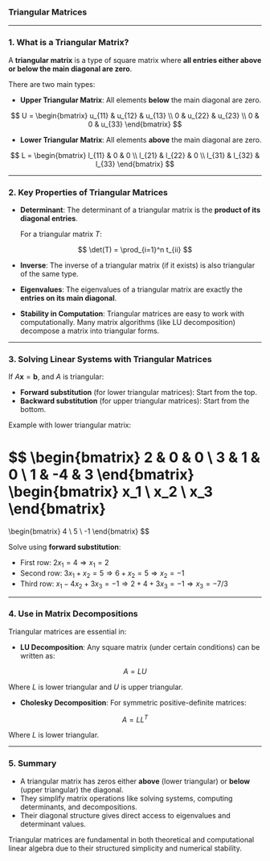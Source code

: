 ### **Triangular Matrices**

---

### **1. What is a Triangular Matrix?**

A **triangular matrix** is a type of square matrix where **all entries either above or below the main diagonal are zero**.

There are two main types:

* **Upper Triangular Matrix**: All elements **below** the main diagonal are zero.

$$
U = \begin{bmatrix}
u_{11} & u_{12} & u_{13} \\
0      & u_{22} & u_{23} \\
0      & 0      & u_{33}
\end{bmatrix}
$$

* **Lower Triangular Matrix**: All elements **above** the main diagonal are zero.

$$
L = \begin{bmatrix}
l_{11} & 0      & 0      \\
l_{21} & l_{22} & 0      \\
l_{31} & l_{32} & l_{33}
\end{bmatrix}
$$

---

### **2. Key Properties of Triangular Matrices**

* **Determinant**: The determinant of a triangular matrix is the **product of its diagonal entries**.

  For a triangular matrix $T$:

$$
\det(T) = \prod_{i=1}^n t_{ii}
$$

* **Inverse**: The inverse of a triangular matrix (if it exists) is also triangular of the same type.

* **Eigenvalues**: The eigenvalues of a triangular matrix are exactly the **entries on its main diagonal**.

* **Stability in Computation**: Triangular matrices are easy to work with computationally. Many matrix algorithms (like LU decomposition) decompose a matrix into triangular forms.

---

### **3. Solving Linear Systems with Triangular Matrices**

If $A \mathbf{x} = \mathbf{b}$, and $A$ is triangular:

* **Forward substitution** (for lower triangular matrices): Start from the top.
* **Backward substitution** (for upper triangular matrices): Start from the bottom.

Example with lower triangular matrix:

$$
\begin{bmatrix}
2 & 0 & 0 \\
3 & 1 & 0 \\
1 & -4 & 3
\end{bmatrix}
\begin{bmatrix}
x_1 \\ x_2 \\ x_3
\end{bmatrix}
=
\begin{bmatrix}
4 \\ 5 \\ -1
\end{bmatrix}
$$

Solve using **forward substitution**:

* First row: $2x_1 = 4 \Rightarrow x_1 = 2$
* Second row: $3x_1 + x_2 = 5 \Rightarrow 6 + x_2 = 5 \Rightarrow x_2 = -1$
* Third row: $x_1 - 4x_2 + 3x_3 = -1 \Rightarrow 2 + 4 + 3x_3 = -1 \Rightarrow x_3 = -7/3$

---

### **4. Use in Matrix Decompositions**

Triangular matrices are essential in:

* **LU Decomposition**: Any square matrix (under certain conditions) can be written as:

$$
A = LU
$$

  Where $L$ is lower triangular and $U$ is upper triangular.

* **Cholesky Decomposition**: For symmetric positive-definite matrices:

$$
A = LL^T
$$

Where $L$ is lower triangular.

---

### **5. Summary**

* A triangular matrix has zeros either **above** (lower triangular) or **below** (upper triangular) the diagonal.
* They simplify matrix operations like solving systems, computing determinants, and decompositions.
* Their diagonal structure gives direct access to eigenvalues and determinant values.

Triangular matrices are fundamental in both theoretical and computational linear algebra due to their structured simplicity and numerical stability.
